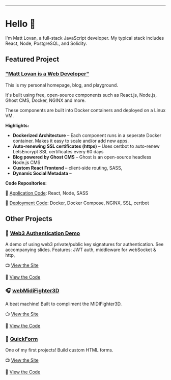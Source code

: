 <hr>

# Hello 👋

I'm Matt Lovan, a full-stack JavaScript developer. My typical stack includes React, Node, PostgreSQL, and Solidity. 

## Featured Project

### ["Matt Lovan is a Web Developer"](https://mattlovan.com)
This is my personal homepage, blog, and playground. 

It's built using free, open-source components such as React.js, Node.js, Ghost CMS, Docker, NGINX and more. 

These components are built into Docker containers and deployed on a Linux VM. 

**Highlights:**
- **Dockerized Architecture** – Each component runs in a seperate Docker container. Makes it easy to scale and/or add new apps.
- **Auto-renewing SSL certificates (https)** – Uses certbot to auto-renew LetsEncrypt SSL certificates every 60 days
- **Blog powered by Ghost CMS** – Ghost is an open-source headless Node.js CMS
- **Custom React Frontend** – client-side routing, SASS, 
- **Dynamic Social Metadata** – 


**Code Repositories:**

💾  [Application Code](https://github.com/MagRelo/servesa-homepage): React, Node, SASS

💾  [Deployment Code](https://github.com/MagRelo/servesa-compose): Docker, Docker Compose, NGINX, SSL, certbot



## Other Projects


###  🔐 [Web3 Authentication Demo](https://magrelo.github.io/quickform)
A demo of using web3 private/public key signatures for authentication. See accompanying slides. Features: JWT auth, middleware for webSocket & http, 

📺  [ View the Site](https://magrelo.github.io/quickForm/#/)

💾  [ View the Code](https://github.com/MagRelo/midi)

###  🎧 [webMidiFighter3D](https://magrelo.github.io/quickform)
A beat machine! Built to compliment the MIDIFighter3D.

📺  [ View the Site](https://magrelo.github.io/quickForm/#/)

💾  [ View the Code](https://github.com/MagRelo/midi)

###  📑 [QuickForm](https://magrelo.github.io/quickForm/#/)
One of my first projects! Build custom HTML forms.

📺  [ View the Site](https://magrelo.github.io/quickForm/#/)

💾  [ View the Code](https://github.com/MagRelo/quickForm)
